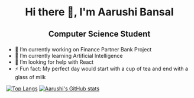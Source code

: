 # <p align="center">Hi there 👋, I'm Aarushi Bansal</p>
## <p align="center">Computer Science Student</p>
<!--
**aarushi374/aarushi374** is a ✨ _special_ ✨ repository because its `README.md` (this file) appears on your GitHub profile.

Here are some ideas to get you started:-->

- 🔭 I’m currently working on Finance Partner Bank Project
- 🌱 I’m currently learning Artificial Intelligence
- 🤔 I’m looking for help with React 
- ⚡ Fun fact: My perfect day would start with a cup of tea and end with a glass of milk

[![Top Langs](https://github-readme-stats.vercel.app/api/top-langs/?username=aarushi374)](https://github.com/anuraghazra/github-readme-stats)
[![Aarushi's GitHub stats](https://github-readme-stats.vercel.app/api?username=aarushi374)](https://github.com/anuraghazra/github-readme-stats)


